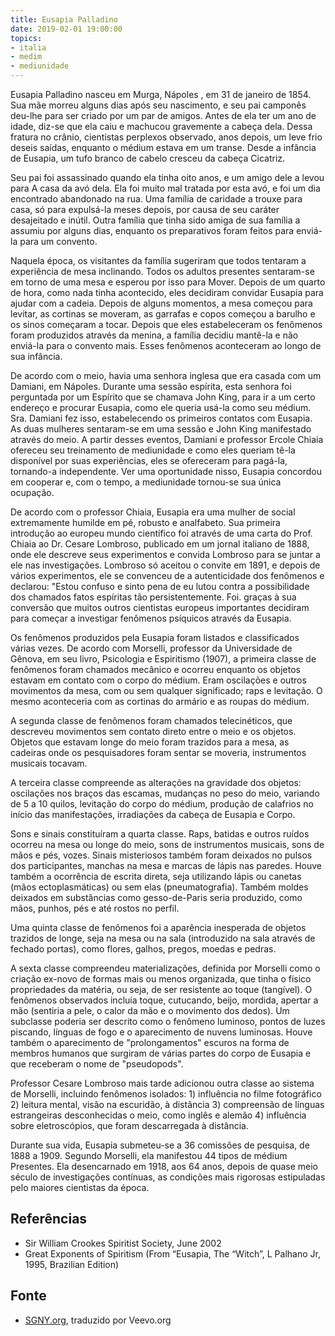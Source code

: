 ```yaml
---
title: Eusapia Palladino
date: 2019-02-01 19:00:00
topics: 
- italia
- medim
- mediunidade
---
```


Eusapia Palladino nasceu em Murga, Nápoles , em 31 de janeiro de 1854. Sua mãe
morreu alguns dias após seu nascimento, e seu pai camponês deu-lhe para ser
criado por um par de amigos. Antes de ela ter um ano de idade, diz-se que ela
caiu e machucou gravemente a cabeça dela. Dessa fratura no crânio, cientistas
perplexos observado, anos depois, um leve frio deseis saídas, enquanto o médium
estava em um transe. Desde a infância de Eusapia, um tufo branco de cabelo
cresceu da cabeça Cicatriz.

Seu pai foi assassinado quando ela tinha oito anos, e um amigo dele a levou para
A casa da avó dela. Ela foi muito mal tratada por esta avó, e foi um dia
encontrado abandonado na rua. Uma família de caridade a trouxe para casa, só
para expulsá-la meses depois, por causa de seu caráter desajeitado e inútil.
Outra família que tinha sido amiga de sua família a assumiu por alguns dias,
enquanto os preparativos foram feitos para enviá-la para um convento.

Naquela época, os visitantes da família sugeriram que todos tentaram a
experiência de mesa inclinando. Todos os adultos presentes sentaram-se em torno
de uma mesa e esperou por isso para Mover. Depois de um quarto de hora, como
nada tinha acontecido, eles decidiram convidar Eusapia para ajudar com a cadeia.
Depois de alguns momentos, a mesa começou para levitar, as cortinas se moveram,
as garrafas e copos começou a barulho e os sinos começaram a tocar. Depois que
eles estabeleceram os fenômenos foram produzidos através da menina, a família
decidiu mantê-la e não enviá-la para o convento mais. Esses fenômenos
aconteceram ao longo de sua infância.

De acordo com o meio, havia uma senhora inglesa que era casada com um Damiani,
em Nápoles. Durante uma sessão espírita, esta senhora foi perguntada por um
Espírito que se chamava John King, para ir a um certo endereço e procurar
Eusapia, como ele queria usá-la como seu médium. Sra. Damiani fez isso,
estabelecendo os primeiros contatos com Eusapia. As duas mulheres sentaram-se em
uma sessão e John King manifestado através do meio. A partir desses eventos,
Damiani e professor Ercole Chiaia ofereceu seu treinamento de mediunidade e como
eles queriam tê-la disponível por suas experiências, eles se ofereceram para
pagá-la, tornando-a independente. Ver uma oportunidade nisso, Eusapia concordou
em cooperar e, com o tempo, a mediunidade tornou-se sua única ocupação.

De acordo com o professor Chiaia, Eusapia era uma mulher de social extremamente
humilde em pé, robusto e analfabeto. Sua primeira introdução ao europeu mundo
científico foi através de uma carta do Prof. Chiaia ao Dr. Cesare Lombroso,
publicado em um jornal italiano de 1888, onde ele descreve seus experimentos e
convida Lombroso para se juntar a ele nas investigações. Lombroso só aceitou o
convite em 1891, e depois de vários experimentos, ele se convenceu de a
autenticidade dos fenômenos e declarou: "Estou confuso e sinto pena de eu lutou
contra a possibilidade dos chamados fatos espíritas tão persistentemente. Foi.
graças à sua conversão que muitos outros cientistas europeus importantes
decidiram para começar a investigar fenômenos psíquicos através da Eusapia.

Os fenômenos produzidos pela Eusapia foram listados e classificados várias
vezes.  De acordo com Morselli, professor da Universidade de Gênova, em seu
livro, Psicologia e Espiritismo (1907), a primeira classe de fenômenos foram
chamados mecânico e ocorreu enquanto os objetos estavam em contato com o corpo
do médium.  Eram oscilações e outros movimentos da mesa, com ou sem qualquer
significado; raps e levitação. O mesmo aconteceria com as cortinas do armário e
as roupas do médium.

A segunda classe de fenômenos foram chamados telecinéticos, que descreveu
movimentos sem contato direto entre o meio e os objetos. Objetos que estavam
longe do meio foram trazidos para a mesa, as cadeiras onde os pesquisadores
foram sentar se moveria, instrumentos musicais tocavam.

A terceira classe compreende as alterações na gravidade dos objetos: oscilações
nos braços das escamas, mudanças no peso do meio, variando de 5 a 10 quilos,
levitação do corpo do médium, produção de calafrios no início das manifestações,
irradiações da cabeça de Eusapia e Corpo.

Sons e sinais constituíram a quarta classe. Raps, batidas e outros ruídos
ocorreu na mesa ou longe do meio, sons de instrumentos musicais, sons de mãos e
pés, vozes. Sinais misteriosos também foram deixados no pulsos dos
participantes, manchas na mesa e marcas de lápis nas paredes. Houve também a
ocorrência de escrita direta, seja utilizando lápis ou canetas (mãos
ectoplasmáticas) ou sem elas (pneumatografia). Também moldes deixados em
substâncias como gesso-de-Paris seria produzido, como mãos, punhos, pés e até
rostos no perfil.

Uma quinta classe de fenômenos foi a aparência inesperada de objetos trazidos de
longe, seja na mesa ou na sala (introduzido na sala através de fechado portas),
como flores, galhos, pregos, moedas e pedras.

A sexta classe compreendeu materializações, definida por Morselli como o criação
ex-novo de formas mais ou menos organizada, que tinha o físico propriedades da
matéria, ou seja, de ser resistente ao toque (tangível). O fenômenos observados
incluía toque, cutucando, beijo, mordida, apertar a mão (sentiria a pele, o
calor da mão e o movimento dos dedos). Um subclasse poderia ser descrito como o
fenômeno luminoso, pontos de luzes piscando, línguas de fogo e o aparecimento de
nuvens luminosas. Houve também o aparecimento de "prolongamentos" escuros na
forma de membros humanos que surgiram de várias partes do corpo de Eusapia e que
receberam o nome de "pseudopods".

Professor Cesare Lombroso mais tarde adicionou outra classe ao sistema de
Morselli, incluindo fenômenos isolados: 1) influência no filme fotográfico 2)
leitura mental, visão na escuridão, à distância 3) compreensão de línguas
estrangeiras desconhecidas o meio, como inglês e alemão 4) influência sobre
eletroscópios, que foram descarregada à distância.

Durante sua vida, Eusapia submeteu-se a 36 comissões de pesquisa, de 1888 a
1909. Segundo Morselli, ela manifestou 44 tipos de médium Presentes. Ela
desencarnado em 1918, aos 64 anos, depois de quase meio século de investigações
contínuas, as condições mais rigorosas estipuladas pelo maiores cientistas da
época.

## Referências
* Sir William Crookes Spiritist Society, June 2002  
* Great Exponents of Spiritism (From “Eusapia, The “Witch”, L Palhano Jr, 1995, Brazilian Edition)  

## Fonte
* [SGNY.org](//sgny.org), traduzido por Veevo.org


